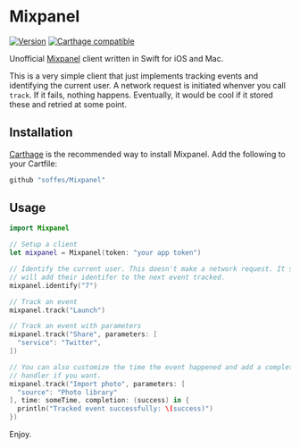 # Mixpanel

[![Version](https://img.shields.io/github/release/soffes/Mixpanel.svg)](https://github.com/soffes/Mixpanel/releases) [![Carthage compatible](https://img.shields.io/badge/Carthage-compatible-4BC51D.svg?style=flat)](https://github.com/Carthage/Carthage)

Unofficial [Mixpanel](https://mixpanel.com) client written in Swift for iOS and Mac.

This is a very simple client that just implements tracking events and identifying the current user. A network request is initiated whenver you call `track`. If it fails, nothing happens. Eventually, it would be cool if it stored these and retried at some point.


## Installation

[Carthage](https://github.com/carthage/carthage) is the recommended way to install Mixpanel. Add the following to your Cartfile:

``` ruby
github "soffes/Mixpanel"
```


## Usage

``` swift
import Mixpanel

// Setup a client
let mixpanel = Mixpanel(token: "your app token")

// Identify the current user. This doesn't make a network request. It simply
// will add their identifer to the next event tracked.
mixpanel.identify("7")

// Track an event
mixpanel.track("Launch")

// Track an event with parameters
mixpanel.track("Share", parameters: [
  "service": "Twitter",
])

// You can also customize the time the event happened and add a completion
// handler if you want.
mixpanel.track("Import photo", parameters: [
  "source": "Photo library"
], time: someTime, completion: (success) in {
  println("Tracked event successfully: \(success)")
})
```

Enjoy.
